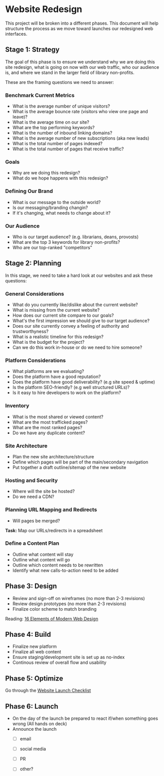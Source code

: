 # Website Redesign

This project will be broken into a different phases. This document will
help structure the process as we move toward launches our redesigned web
interfaces.

## Stage 1: Strategy

The goal of this phase is to ensure we understand why we are doing this
site redesign, what is going on now with our web traffic, who our audience
 is, and where we stand in the larger field of library non-profits.

These are the framing questions we need to answer:

### Benchmark Current Metrics

* What is the average number of unique visitors?
* What is the average bounce rate (visitors who view one page and leave)?
* What is the average time on our site?
* What are the top performing keywords?
* What is the number of inbound linking domains?
* What is the average number of new subscriptions (aka new leads)
* What is the total number of pages indexed?
* What is the total number of pages that receive traffic?

### Goals

* Why are we doing this redesign?
* What do we hope happens with this redesign?

### Defining Our Brand

* What is our message to the outside world?
* Is our messaging/branding changin?
* If it's changing, what needs to change about it?

### Our Audience

* Who is our target audience? (e.g. librarians, deans, provosts)
* What are the top 3 keywords for library non-profits?
* Who are our top-ranked "competitors"

## Stage 2: Planning

In this stage, we need to take a hard look at our websites and ask these
questions:

### General Considerations

* What do you currently like/dislike about the current website?
* What is missing from the current website?
* How does our current site compare to our goals?
* What's the first impression we should give to our target audience?
* Does our site currently convey a feeling of authority and
  trustworthyness?
* What is a realistic timeline for this redesign?
* What is the budget for the project?
* Can we do this work in-house or do we need to hire someone?

### Platform Considerations

* What platforms are we evaluating?
* Does the platform have a good reputation?
* Does the platform have good deliverability? (e.g site speed & uptime)
* Is the platform SEO-friendly? (e.g well structured URLs)?
* Is it easy to hire developers to work on the platform?

### Inventory

* What is the most shared or viewed content?
* What are the most trafficked pages?
* What are the most ranked pages?
* Do we have any duplicate content?

### Site Architecture

* Plan the new site architecture/structure
* Define which pages will be part of the main/secondary navigation
* Put together a draft outline/sitemap of the new website

### Hosting and Security

* Where will the site be hosted?
* Do we need a CDN?

### Planning URL Mapping and Redirects

* Will pages be merged?

**Task:** Map our URLs/redirects in a spreadsheet

### Define a Content Plan

* Outline what content will stay
* Outline what content will go
* Outline which content needs to be rewritten
* Identify what new calls-to-action need to be added

## Phase 3: Design

* Review and sign-off on wireframes (no more than 2-3 revisions)
* Review design prototypes (no more than 2-3 revisions)
* Finalize color scheme to match branding

Reading: [16 Elements of Modern Web Design](http://noeticforce.com/modern-web-design-elements-apps-and-websites)

## Phase 4: Build

* Finalize new platform
* Finalize all web content
* Ensure staging/development site is set up as no-index
* Continous review of overall flow and usability

## Phase 5: Optimize

Go through the [Website Launch Checklist](launch)

## Phase 6: Launch

* On the day of the launch be prepared to react if/when something goes
  wrong (All hands on deck)
* Announce the launch
  - [ ] email
  - [ ] social media
  - [ ] PR
  - [ ] other?









